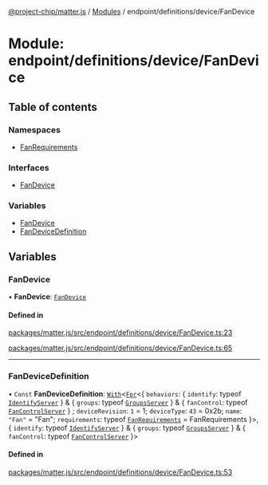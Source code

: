 [@project-chip/matter.js](../README.md) / [Modules](../modules.md) / endpoint/definitions/device/FanDevice

# Module: endpoint/definitions/device/FanDevice

## Table of contents

### Namespaces

- [FanRequirements](endpoint_definitions_device_FanDevice.FanRequirements.md)

### Interfaces

- [FanDevice](../interfaces/endpoint_definitions_device_FanDevice.FanDevice.md)

### Variables

- [FanDevice](endpoint_definitions_device_FanDevice.md#fandevice)
- [FanDeviceDefinition](endpoint_definitions_device_FanDevice.md#fandevicedefinition)

## Variables

### FanDevice

• **FanDevice**: [`FanDevice`](../interfaces/endpoint_definitions_device_FanDevice.FanDevice.md)

#### Defined in

[packages/matter.js/src/endpoint/definitions/device/FanDevice.ts:23](https://github.com/project-chip/matter.js/blob/0c058ae17fdba4c0b89b8b13c309011d51782299/packages/matter.js/src/endpoint/definitions/device/FanDevice.ts#L23)

[packages/matter.js/src/endpoint/definitions/device/FanDevice.ts:65](https://github.com/project-chip/matter.js/blob/0c058ae17fdba4c0b89b8b13c309011d51782299/packages/matter.js/src/endpoint/definitions/device/FanDevice.ts#L65)

___

### FanDeviceDefinition

• `Const` **FanDeviceDefinition**: [`With`](node_export._internal_.md#with)\<[`For`](behavior_cluster_export._internal_.EndpointType.md#for)\<\{ `behaviors`: \{ `identify`: typeof [`IdentifyServer`](behavior_definitions_identify_export.IdentifyServer.md)  } & \{ `groups`: typeof [`GroupsServer`](../classes/behavior_definitions_groups_export.GroupsServer.md)  } & \{ `fanControl`: typeof [`FanControlServer`](../classes/behavior_definitions_fan_control_export.FanControlServer.md)  } ; `deviceRevision`: ``1`` = 1; `deviceType`: ``43`` = 0x2b; `name`: ``"Fan"`` = "Fan"; `requirements`: typeof [`FanRequirements`](endpoint_definitions_device_FanDevice.FanRequirements.md) = FanRequirements }\>, \{ `identify`: typeof [`IdentifyServer`](behavior_definitions_identify_export.IdentifyServer.md)  } & \{ `groups`: typeof [`GroupsServer`](../classes/behavior_definitions_groups_export.GroupsServer.md)  } & \{ `fanControl`: typeof [`FanControlServer`](../classes/behavior_definitions_fan_control_export.FanControlServer.md)  }\>

#### Defined in

[packages/matter.js/src/endpoint/definitions/device/FanDevice.ts:53](https://github.com/project-chip/matter.js/blob/0c058ae17fdba4c0b89b8b13c309011d51782299/packages/matter.js/src/endpoint/definitions/device/FanDevice.ts#L53)
